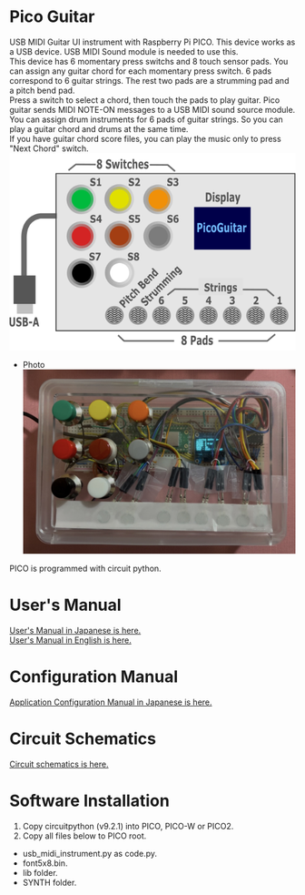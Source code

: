 # Pico Guitar
USB MIDI Guitar UI instrument with Raspberry Pi PICO.  This device works as a USB device.  USB MIDI Sound module is needed to use this.<br/>
This device has 6 momentary press switchs and 8 touch sensor pads.  You can assign any guitar chord for each momentary press switch.  6 pads correspond to 6 guitar strings.  The rest two pads are a strumming pad and a pitch bend pad.<br/>
Press a switch to select a chord, then touch the pads to play guitar.  Pico guitar sends MIDI NOTE-ON messages to a USB MIDI sound source module.<br/>
You can assign drum instruments for 6 pads of guitar strings.  So you can play a guitar chord and drums at the same time.<br/>
If you have guitar chord score files, you can play the music only to press "Next Chord" switch.<br/>
![picoguitar_top_look.png](https://github.com/ohira-s/PICO_USB_MIDI_INSTRUMENT/blob/master/Docs/picoguitar_top_look.png)
- Photo<br/>
![pico_guitar.jpg](https://github.com/ohira-s/PICO_USB_MIDI_INSTRUMENT/blob/master/Docs/pico_guitar.jpg)

PICO is programmed with circuit python.

# User's Manual
[User's Manual in Japanese is here.](https://github.com/ohira-s/PICO_USB_MIDI_INSTRUMENT/blob/master/Docs/UsersManual.md)<br/>
[User's Manual in English is here.](https://github.com/ohira-s/PICO_USB_MIDI_INSTRUMENT/blob/master/Docs/UsersManual_Eng.md)

# Configuration Manual
[Application Configuration Manual in Japanese is here.](https://github.com/ohira-s/PICO_USB_MIDI_INSTRUMENT/blob/master/Docs/ConfigManual.md)<br/>

# Circuit Schematics
[Circuit schematics is here.](https://github.com/ohira-s/PICO_USB_MIDI_INSTRUMENT/blob/master/Docs/PICO_Guitar_Circuit.pdf)

# Software Installation
1) Copy circuitpython (v9.2.1) into PICO, PICO-W or PICO2.
2) Copy all files below to PICO root.
- usb_midi_instrument.py as code.py.
- font5x8.bin.
- lib folder.
- SYNTH folder.
